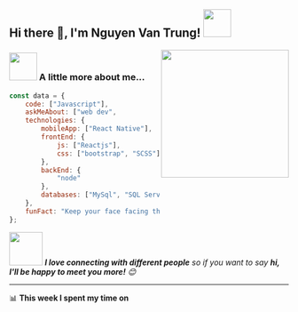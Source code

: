 <h2>Hi there 🤞, I'm Nguyen Van Trung! <img src="https://media.giphy.com/media/12oufCB0MyZ1Go/giphy.gif" width="50"></h2>

<img align='right' src="https://media.giphy.com/media/M9gbBd9nbDrOTu1Mqx/giphy.gif" width="230">

<!-- <p><em>Freelancer Software Engineer<img src="#" width="30"> 
</em></p> -->

### <img src="https://emojis.slackmojis.com/emojis/images/1588315024/8823/hyperkitty.gif?1588315024" width="50px"/> A little more about me...  

```javascript
const data = {
    code: ["Javascript"],
    askMeAbout: ["web dev",
    technologies: {
        mobileApp: ["React Native"],
        frontEnd: {
            js: ["Reactjs"],
            css: ["bootstrap", "SCSS"]
        },
        backEnd: {
            "node"
        },
        databases: ["MySql", "SQL Server"]
    },
    funFact: "Keep your face facing the sun and darkness will fall behind you.☘"
};
```

<img src="https://media.giphy.com/media/LnQjpWaON8nhr21vNW/giphy.gif" width="60"> <em><b>I love connecting with different people</b> so if you want to say <b>hi, I'll be happy to meet you more!</b> 😊</em>

---
📊 **This week I spent my time on**
<!--START_SECTION:waka-->
```text

```
<!--END_SECTION:waka-->
